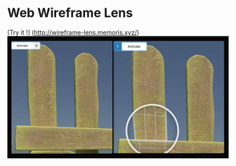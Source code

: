 # Web Wireframe Lens

[Try it !] (http://wireframe-lens.memoris.xyz/)
[![](./Wireframe-lens.png#center)](http://wireframe-lens.memoris.xyz/)
